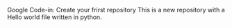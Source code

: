 Google Code-in: Create your frirst repository
This is a new repository with a Hello world file written in python.

